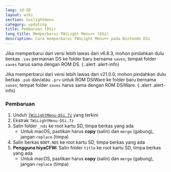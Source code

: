 ```yaml
---
lang: id-ID
layout: wiki
section: twilightmenu
category: updating
title: Pembaruan (DSi)
long_title: Memperbarui TWiLight Menu++ (DSi)
description: Cara memperbarui TWiLight Menu++ pada Nintendo DSi
---
```


Jika memperbarui dari versi lebih lawas dari v6.8.3, mohon pindahkan dulu berkas `.sav` permainan DS ke folder baru bernama `saves`; tempat folder `saves` harus sama dengan ROM DS.
{:.alert .alert-info}

Jika memperbarui dari versi lebih lawas dari v21.0.0, mohon pindahkan dulu berkas `.pub` dan/atau `.prv` untuk ROM DSiWare ke folder baru bernama `saves`; tempat folder `saves` harus sama dengan ROM DSiWare.
{:.alert .alert-info}

### Pembaruan
1. Unduh [`TWiLightMenu-DSi.7z`](https://github.com/DS-Homebrew/TWiLightMenu/releases/latest/download/TWiLightMenu-DSi.7z) yang terkini
1. Ekstrak `TWiLightMenu-DSi.7z`
1. Salin folder `_nds` ke root kartu SD, timpa berkas yang ada
   - Untuk macOS, pastikan harus **copy** (salin) dan `merge` (gabung), jangan `replace` (timpa)
1. Salin berkas `BOOT.NDS` ke root kartu SD, timpa berkas yang ada
1. **Pengguna hiyaCFW:** Salin folder `title` ke root kartu SD, timpa berkas yang ada
   - Untuk macOS, pastikan harus **copy** (salin) dan `merge` (gabung), jangan `replace` (timpa)
